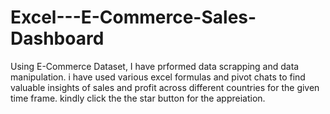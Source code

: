 # Excel---E-Commerce-Sales-Dashboard

Using E-Commerce Dataset, I have prformed data scrapping and data manipulation.
i have used various excel formulas and pivot chats to find valuable insights of sales and profit across different countries for the given time frame.
kindly click the the star button for the appreiation.
